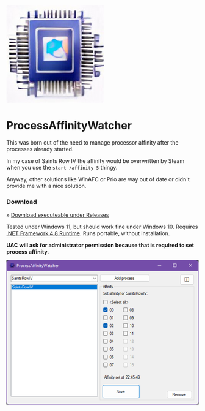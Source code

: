 ![](resources/cpuaffinity.png)

# ProcessAffinityWatcher

This was born out of the need to manage processor affinity after the processes already started.

In my case of Saints Row IV the affinity would be overwritten by Steam when you use the `start /affinity 5` thingy.

Anyway, other solutions like WinAFC or Prio are way out of date or didn't provide me with a nice solution.

### Download
» [Download executeable under Releases](https://github.com/PakL/ProcessAffinityWatcher/releases)

Tested under Windows 11, but should work fine under Windows 10. Requires [.NET Framework 4.8 Runtime](https://dotnet.microsoft.com/en-us/download/dotnet-framework/net48). Runs portable, without installation.

**UAC will ask for administrator permission because that is required to set process affinity.**

![](resources/screenshot.png)